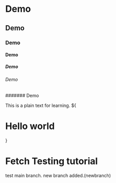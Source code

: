 # Demo

## Demo

### Demo

#### Demo

##### Demo

###### Demo

####### Demo

This is a plain text for learning.
${<h1>Hello world</h1>}

# Fetch Testing tutorial

test main branch.
new branch added.(newbranch)
